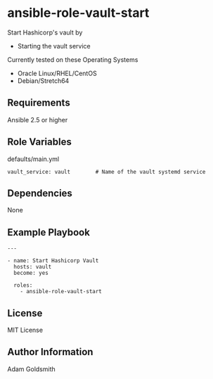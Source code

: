 # ansible-role-vault-start

Start Hashicorp's vault by
* Starting the vault service

Currently tested on these Operating Systems
* Oracle Linux/RHEL/CentOS
* Debian/Stretch64

Requirements
------------

Ansible 2.5 or higher

Role Variables
--------------

defaults/main.yml
```
vault_service: vault		# Name of the vault systemd service
```

Dependencies
------------

None

Example Playbook
----------------

```
---

- name: Start Hashicorp Vault
  hosts: vault
  become: yes

  roles:
    - ansible-role-vault-start
```

License
-------

MIT License

Author Information
------------------

Adam Goldsmith
